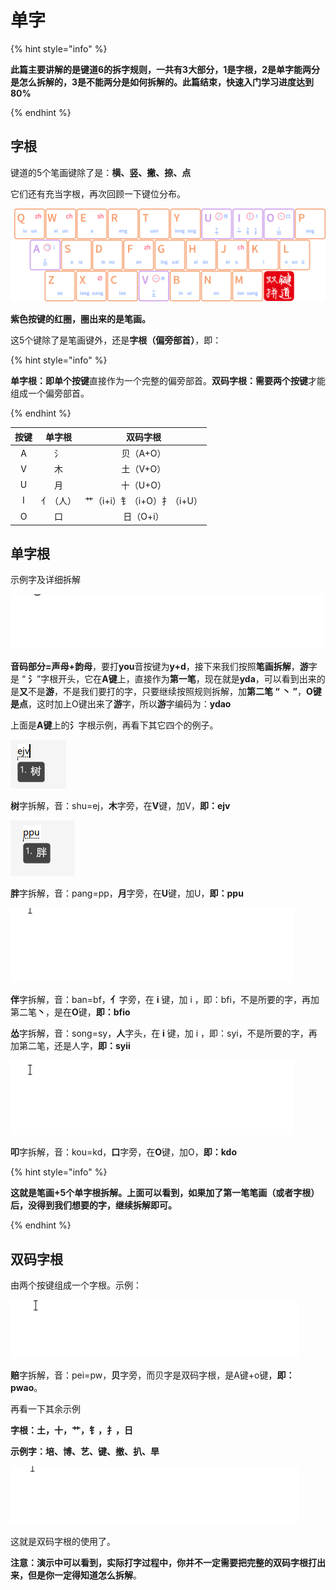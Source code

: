 # 单字

{% hint style="info" %}

**此篇主要讲解的是键道6的拆字规则，一共有3大部分，1是字根，2是单字能两分是怎么拆解的，3是不能两分是如何拆解的。此篇结束，快速入门学习进度达到80%**

{% endhint %}

## 字根

键道的5个笔画键除了是：**横、竖、撇、捺、点**

它们还有充当字根，再次回顾一下键位分布。

![](../.gitbook/assets/xkjd-qwerty.png)

**紫色按键的红圈，圈出来的是笔画。**

这5个键除了是笔画键外，还是**字根（偏旁部首）**，即：

{% hint style="info" %}

**单字根：**即**单个按键**直接作为一个完整的偏旁部首。**双码字根：**需要**两个按键**才能组成一个偏旁部首。

{% endhint %}

| 按键 |  单字根  |          双码字根           |
| :--: | :------: | :-------------------------: |
|  A   |    氵    |          贝（A+O）          |
|  V   |    木    |          土（V+O）          |
|  U   |    月    |          十（U+O）          |
|  I   | 亻（人） | 艹（i+i）钅（i+O）扌（i+U） |
|  O   |    口    |          日（O+i）          |



## 单字根

示例字及详细拆解

![](../.gitbook/assets/Example05.gif)



**音码部分=声母+韵母**，要打**you**音按键为**y+d**，接下来我们按照**笔画拆解**，**游**字是 “ **氵**”字根开头，它在**A键**上，直接作为**第一笔**，现在就是**yda**，可以看到出来的是**又**不是**游**，不是我们要打的字，只要继续按照规则拆解，加**第二笔 “ 丶 ”**，**O键是点**，这时加上O键出来了**游**字，所以**游**字编码为：**ydao**

上面是**A键**上的**氵**字根示例，再看下其它四个的例子。

![](../.gitbook/assets/Example06.png)

**树**字拆解，音：shu=ej，**木**字旁，在**V**键，加V，**即：ejv**

![](../.gitbook/assets/Example07.png)

**胖**字拆解，音：pang=pp，**月**字旁，在**U**键，加U，**即：ppu**

![](../.gitbook/assets/Example08.gif)

**伴**字拆解，音：ban=bf，**亻**字旁，在 **i** 键，加 i ，即：bfi，不是所要的字，再加第二笔**丶**，是在**O**键，**即：bfio**

**怂**字拆解，音：song=sy，**人**字头，在 **i** 键，加 i ，即：syi，不是所要的字，再加第二笔，还是人字，**即：syii**

![](../.gitbook/assets/Example09.gif)

**叩**字拆解，音：kou=kd，**口**字旁，在**O**键，加O，**即：kdo**

{% hint style="info" %}

**这就是笔画+5个单字根拆解。上面可以看到，如果加了第一笔笔画（或者字根）后，没得到我们想要的字，继续拆解即可。**

{% endhint %}



## 双码字根

由两个按键组成一个字根。示例：

![](../.gitbook/assets/Example10.gif)

**赔**字拆解，音：pei=pw，**贝**字旁，而贝字是双码字根，是A键+o键，**即：pwao**。

再看一下其余示例

**字根：土，十，艹，钅，扌，日**

**示例字：培、博、艺、键、撤、扒、旱**

![](../.gitbook/assets/Example11.gif)

这就是双码字根的使用了。

**注意：演示中可以看到，实际打字过程中，你并不一定需要把完整的双码字根打出来，但是你一定得知道怎么拆解**。

